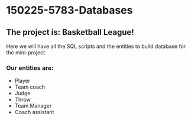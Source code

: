 # 150225-5783-Databases

## The project is: Basketball League!
Here we will have all the SQL scripts and the entities to build database for the mini-project

### Our entities are:
* Player
* Team coach
* Judge
* Throw
* Team Manager
* Coach assistant
